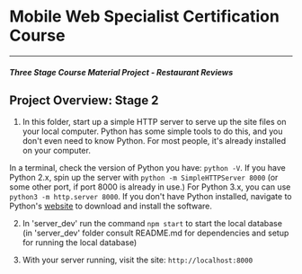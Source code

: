 # Mobile Web Specialist Certification Course
---
#### _Three Stage Course Material Project - Restaurant Reviews_

## Project Overview: Stage 2

1. In this folder, start up a simple HTTP server to serve up the site files on your local computer. Python has some simple tools to do this, and you don't even need to know Python. For most people, it's already installed on your computer. 

In a terminal, check the version of Python you have: `python -V`. If you have Python 2.x, spin up the server with `python -m SimpleHTTPServer 8000` (or some other port, if port 8000 is already in use.) For Python 3.x, you can use `python3 -m http.server 8000`. If you don't have Python installed, navigate to Python's [website](https://www.python.org/) to download and install the software.

2. In 'server_dev' run the command `npm start` to start the local database (in 'server_dev' folder consult README.md for dependencies and setup for running the local database)

3. With your server running, visit the site: `http://localhost:8000`
